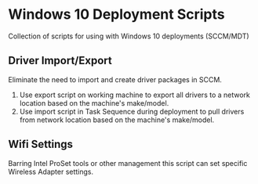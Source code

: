 # Windows 10 Deployment Scripts

Collection of scripts for using with Windows 10 deployments (SCCM/MDT)

## Driver Import/Export

Eliminate the need to import and create driver packages in SCCM.

1. Use export script on working machine to export all drivers to a network location based on the machine's make/model.
2. Use import script in Task Sequence during deployment to pull drivers from network location based on the machine's make/model.

## Wifi Settings

Barring Intel ProSet tools or other management this script can set specific Wireless Adapter settings.
